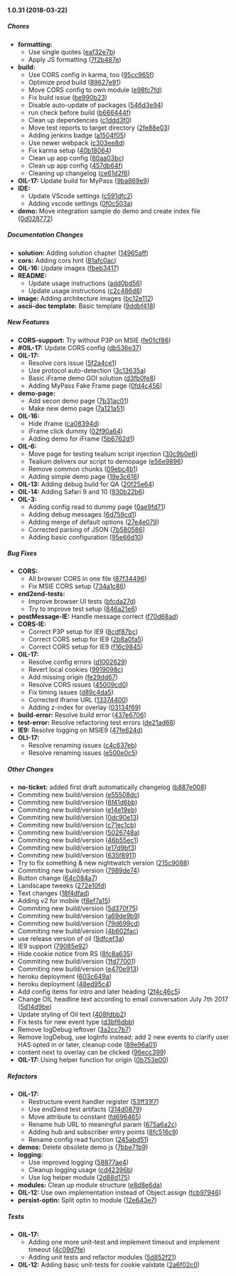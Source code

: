 #### 1.0.31 (2018-03-22)

##### Chores

* **formatting:**
  *  Use single quotes ([eaf32e7b](https://github.com/as-ideas/oil/commit/eaf32e7b969c5215716b026de63913e59c062488))
  *  Apply JS formatting ([7f2b487e](https://github.com/as-ideas/oil/commit/7f2b487e5d4dd0d4c98213e40e2b8b7c8f6d8423))
* **build:**
  *  Use CORS config in karma, too ([95cc965f](https://github.com/as-ideas/oil/commit/95cc965ffb5b41da7669cd4cd7641462eae8c654))
  *  Optimize prod build ([89627e91](https://github.com/as-ideas/oil/commit/89627e91d2b9a81918d2aa441f94dc9789ffd6e3))
  *  Move CORS config to own module ([e98fc7fd](https://github.com/as-ideas/oil/commit/e98fc7fd03330c238c3a874dca929a61148cf2e5))
  *  Fix build issue ([be990b23](https://github.com/as-ideas/oil/commit/be990b23b4011e65804f71783ffb6eee63126047))
  *  Disable auto-update of packages ([546d3e94](https://github.com/as-ideas/oil/commit/546d3e94532c26f05ff6da35c5b05177ee6254aa))
  *  run check before build ([b666444f](https://github.com/as-ideas/oil/commit/b666444fef01857e763f1165fa2d2ea2c64bcffd))
  *  Clean up dependencies ([c1ddd3f0](https://github.com/as-ideas/oil/commit/c1ddd3f02300f4c7048477e502205b0119b5d821))
  *  Move test reports to target directory ([2fe88e03](https://github.com/as-ideas/oil/commit/2fe88e039b16ebfdbb0b9a822f2a26a458ec0ecc))
  *  Adding jenkins badge ([a1504f05](https://github.com/as-ideas/oil/commit/a1504f05c659e7caa588099333798a87eb2475e9))
  *  Use newer webpack ([c303ee8d](https://github.com/as-ideas/oil/commit/c303ee8dcbb264ecfd149fa162532d3baca8d84e))
  *  Fix karma setup ([40b18064](https://github.com/as-ideas/oil/commit/40b180642bc3c9f0089d093dca8ceb1d93ac9df1))
  *  Clean up app config ([60aa03bc](https://github.com/as-ideas/oil/commit/60aa03bc81aa965bfb8e0f1abfaf39157b82a75b))
  *  Clean up app config ([457db64f](https://github.com/as-ideas/oil/commit/457db64f3327b536177deab6b041cf29afd55298))
  *  Cleaning up changelog ([ce61d2f6](https://github.com/as-ideas/oil/commit/ce61d2f6f0dec6bc7c24370c98a13c817e7e200f))
* **OIL-17:**  Update build for MyPass ([9ba869e9](https://github.com/as-ideas/oil/commit/9ba869e95b64d191888528000d427a960e197142))
* **IDE:**
  *  Update VScode settings ([c591dfc2](https://github.com/as-ideas/oil/commit/c591dfc2dfacd1be4fad5a9359f5e802edd5332b))
  *  Adding vscode settings ([0f0c503a](https://github.com/as-ideas/oil/commit/0f0c503acfb6d1872a6af06da80347986bc4212d))
* **demo:**  Move integration sample do demo and create index file ([0d028772](https://github.com/as-ideas/oil/commit/0d0287729fb9367da6fd75804c28e0afdd4a9b43))

##### Documentation Changes

* **solution:**  Adding solution chapter ([14965aff](https://github.com/as-ideas/oil/commit/14965aff09ee5cf8dee163c00460abef02609a2d))
* **cors:**  Adding cors hint ([81afc0ac](https://github.com/as-ideas/oil/commit/81afc0ac211b9beb9a316ecdc7961cd429261292))
* **OIL-16:**  Update images ([fbeb3417](https://github.com/as-ideas/oil/commit/fbeb34178bbcef21581ab35b1c1538d0d195a859))
* **README:**
  *  Update usage instructions ([add0bd56](https://github.com/as-ideas/oil/commit/add0bd563a1f3f3f229df598dae16c555ec2f78e))
  *  Update usage instructions ([c2c486d8](https://github.com/as-ideas/oil/commit/c2c486d8308ab41a2ea147d4afe29ff255645ca3))
* **image:**  Adding architecture images ([bc12e112](https://github.com/as-ideas/oil/commit/bc12e112867760f51241903873bdb869fec1fb7b))
* **ascii-doc template:**  Basic template ([9ddbf418](https://github.com/as-ideas/oil/commit/9ddbf4184cc647f7c06f095b20c0ccd25bd14f3d))

##### New Features

* **CORS-support:**  Try without P3P on MSIE ([fe01cf86](https://github.com/as-ideas/oil/commit/fe01cf86f9471c7eb758b2f04aef0c1b49ddd737))
* **#OIL-17:**  Update CORS config ([db536e37](https://github.com/as-ideas/oil/commit/db536e3760bbd62334c506e4c7d996269d107851))
* **OIL-17:**
  *  Resolve cors issue ([5f2a4ce1](https://github.com/as-ideas/oil/commit/5f2a4ce19ad701acd4d2a86ea5a3d8e65358edc4))
  *  Use protocol auto-detection ([3c13635a](https://github.com/as-ideas/oil/commit/3c13635a6cd965ac5c3a455a2afb1ce05b7a719b))
  *  Basic iFrame demo GOI solution ([d3fb0fe8](https://github.com/as-ideas/oil/commit/d3fb0fe8530ea6b15d38f7252bf3961026d20aac))
  *  Adding MyPass Fake Frame page ([0fd4c456](https://github.com/as-ideas/oil/commit/0fd4c456ce5e741eccb362f958c2306fb0c0f93f))
* **demo-page:**
  *  Add secon demo page ([7b31ac01](https://github.com/as-ideas/oil/commit/7b31ac01e6a3e033c5a7d7b05da7bbcac34fcb5e))
  *  Make new demo page ([7a121a51](https://github.com/as-ideas/oil/commit/7a121a51648586274e5b2283cbb355048ac33c9c))
* **OIL-16:**
  *  Hide iframe ([ca08394d](https://github.com/as-ideas/oil/commit/ca08394dd18464dcf644fae5fab01727124833dc))
  *  iFrame click dummy ([02f90a64](https://github.com/as-ideas/oil/commit/02f90a643857517f45933a3324c7c96cf9a43590))
  *  Adding demo for iFrame ([5b6762d1](https://github.com/as-ideas/oil/commit/5b6762d1fc38508132fc300187723dc350fdea90))
* **OIL-6:**
  *  Move page for testing tealium script injection ([30c9b0e6](https://github.com/as-ideas/oil/commit/30c9b0e6c6642efab103148a4d2149eb28b34e3d))
  *  Tealium delivers our script to demopage ([e56e9896](https://github.com/as-ideas/oil/commit/e56e9896ad7dd22582fd63df5db9cb1cb8cbb170))
  *  Remove common chunks ([09ebc4b1](https://github.com/as-ideas/oil/commit/09ebc4b1e1d6aa610696d417553504dbcb7d65d0))
  *  Adding simple demo page ([19e3c616](https://github.com/as-ideas/oil/commit/19e3c616d8d9069969c6f523829c6963d10025c9))
* **OIL-13:**  Adding debug build for QA ([20f25e64](https://github.com/as-ideas/oil/commit/20f25e6469f2bcabbeb55520343a5501c0f6ba6f))
* **OIL-14:**  Adding Safari 9 and 10 ([930b22b6](https://github.com/as-ideas/oil/commit/930b22b62f6a3d402dbf54fd3e43ace58fe15666))
* **OIL-3:**
  *  Adding config read to dummy page ([0ae9fd71](https://github.com/as-ideas/oil/commit/0ae9fd71934a046a8975a10117155872e0e61f62))
  *  Adding debug messages ([6d759cd1](https://github.com/as-ideas/oil/commit/6d759cd126fb0b3d0081f4ce745116a738acb400))
  *  Adding merge of default options ([27e4e079](https://github.com/as-ideas/oil/commit/27e4e079cfca0da8c77dcaf03367e2e014cb74e0))
  *  Corrected parsing of JSON ([7b580586](https://github.com/as-ideas/oil/commit/7b5805868ce14babb660fbe1810726f3f3bdfde2))
  *  Adding basic configuration ([95e66d10](https://github.com/as-ideas/oil/commit/95e66d1085f0e469e847c6488ccbc46f8a8fd735))

##### Bug Fixes

* **CORS:**
  *  All browser CORS in one file ([87f34496](https://github.com/as-ideas/oil/commit/87f34496a4f76e9eba1c3dc33675b067add6a9a4))
  *  Fix MSIE CORS setup ([734a1c86](https://github.com/as-ideas/oil/commit/734a1c86517a8c8e570e8856c11bca633a5403f4))
* **end2end-tests:**
  *  Improve browser UI tests ([bfcda27d](https://github.com/as-ideas/oil/commit/bfcda27d9f1c6f45bd99cee4aa0367f146902351))
  *  Try to improve test setup ([846a21e6](https://github.com/as-ideas/oil/commit/846a21e62507f05fc2f8b6c76c3f5fc3d1203ceb))
* **postMessage-IE:**  Handle message correct ([f70d68ad](https://github.com/as-ideas/oil/commit/f70d68adddbe6cfa89f9fe672ee135bcdb11fc03))
* **CORS-IE:**
  *  Correct P3P setup for IE9 ([8cdf87bc](https://github.com/as-ideas/oil/commit/8cdf87bca3cd7db3324ca2a44b424fd7cd4b75f1))
  *  Correct CORS setup for IE9 ([2b8a0fa5](https://github.com/as-ideas/oil/commit/2b8a0fa58e993d7bb6ba3252cefabc6b9810646a))
  *  Correct CORS setup for IE9 ([f16c9845](https://github.com/as-ideas/oil/commit/f16c9845a4d5cce48b74b96309b4dcea61ba46df))
* **OIL-17:**
  *  Resolve config errors ([d1002629](https://github.com/as-ideas/oil/commit/d100262946107c3d31521eb11c64f470dca7eb86))
  *  Revert local cookies ([9919098c](https://github.com/as-ideas/oil/commit/9919098c2c4b54be9b43141f71a59853157cfbe5))
  *  Add missing origin ([fe29dd67](https://github.com/as-ideas/oil/commit/fe29dd67c5c2be1ed54a9e1e4fc93138c4f82d34))
  *  Resolve CORS issues ([45009cd0](https://github.com/as-ideas/oil/commit/45009cd0347615eec3a0466850d4dc64669b633c))
  *  Fix timing issues ([d89c4da5](https://github.com/as-ideas/oil/commit/d89c4da5d0a39f45df023d5cc18b8dd1dbcb74df))
  *  Corrected iframe URL ([13374400](https://github.com/as-ideas/oil/commit/1337440055394e45f3f2075b1dd38f3bd4ea4efb))
  *  Adding z-index for overlay ([03134f69](https://github.com/as-ideas/oil/commit/03134f694fc873ab88b300e83c58ba46f1eb6426))
* **build-error:**  Resolve build error ([437e6706](https://github.com/as-ideas/oil/commit/437e6706ebf7210c5e6f3eeefd6e8baddf9b1fe2))
* **test-error:**  Resolve refactoring test errors ([de21ad68](https://github.com/as-ideas/oil/commit/de21ad68604acc3e316df3624b98de290bd1495e))
* **IE9:**  Resolve logging on MSIE9 ([47fe624d](https://github.com/as-ideas/oil/commit/47fe624d7b561c5447c320c3d9e29d64ec22a2a9))
* **OLI-17:**
  *  Resolve renaming issues ([c4c637eb](https://github.com/as-ideas/oil/commit/c4c637eb5453c5d801f6cd12d616f01327594a3c))
  *  Resolve renaming issues ([e500e0c5](https://github.com/as-ideas/oil/commit/e500e0c5b9593ea1a4737ad7d24e1fb0d93c4f46))

##### Other Changes

* **no-ticket:**  added first draft automatically changelog ([b887e008](https://github.com/as-ideas/oil/commit/b887e008605afa3bf4b165a450eb097a59cbfb0b))
*  Commiting new build/version ([e55508dc](https://github.com/as-ideas/oil/commit/e55508dcabcb9cd61406b18b70e071c94798edc9))
*  Commiting new build/version ([6f41d6bb](https://github.com/as-ideas/oil/commit/6f41d6bb915eb22555e548876c323044acb2770e))
*  Commiting new build/version ([e14e19eb](https://github.com/as-ideas/oil/commit/e14e19ebfc94eecafa58909fb9fed3fc3ea2b2e1))
*  Commiting new build/version ([0dc90e13](https://github.com/as-ideas/oil/commit/0dc90e1367489efe773d5072601ac283711fdf6f))
*  Commiting new build/version ([c71ec1cb](https://github.com/as-ideas/oil/commit/c71ec1cb6be5d2a45ecb8b5c1b6eb88ec98840a7))
*  Commiting new build/version ([5026748a](https://github.com/as-ideas/oil/commit/5026748ad8579d1c0452d28a26e057ce1ef3a63e))
*  Commiting new build/version ([46b55ec1](https://github.com/as-ideas/oil/commit/46b55ec17e62402a7b5542169e4b36ea0d2bdafa))
*  Commiting new build/version ([e17d9bf3](https://github.com/as-ideas/oil/commit/e17d9bf313ebf2a63ff0be596f77ac390aa36480))
*  Commiting new build/version ([635f8911](https://github.com/as-ideas/oil/commit/635f89112ae373579cd678de1936e5b128697489))
*  Try to fix something & new nightwatch version ([215c9088](https://github.com/as-ideas/oil/commit/215c90880a51f25c3f8d97bf27f7c182bacac5ff))
*  Commiting new build/version ([7989de74](https://github.com/as-ideas/oil/commit/7989de7414a54b2eaa948a4355fc8e916bf864d6))
*  Button change ([64c084a7](https://github.com/as-ideas/oil/commit/64c084a7e0addf7b18bf9011da0e85b7e24a431d))
*  Landscape tweeks ([272e10fd](https://github.com/as-ideas/oil/commit/272e10fdc4072c92b371e178828368964e4174ee))
*  Text changes ([18f4dfad](https://github.com/as-ideas/oil/commit/18f4dfad04f87242f3e454790a5da0c5ed173403))
*  Adding v2 for mobile ([f8ef7a15](https://github.com/as-ideas/oil/commit/f8ef7a1537e489de5ee0c6e0c15df20350364eab))
*  Commiting new build/version ([5d370f75](https://github.com/as-ideas/oil/commit/5d370f75d3c665d60a8bc5b43d5988ce0e31d5b4))
*  Commiting new build/version ([a69de9b9](https://github.com/as-ideas/oil/commit/a69de9b9c67917ec3c4c411dee93496b6384c8fc))
*  Commiting new build/version ([79d699cd](https://github.com/as-ideas/oil/commit/79d699cda62ef5bafea73f5a16b55221825618af))
*  Commiting new build/version ([4b602fac](https://github.com/as-ideas/oil/commit/4b602facaaa14ad08b48fdda68a3fc8fe3fa6e5c))
*  use release version of oil ([9dfcef3a](https://github.com/as-ideas/oil/commit/9dfcef3abe7cb448b71125c12499e7a3988f39a1))
*  IE9 support ([79085e92](https://github.com/as-ideas/oil/commit/79085e92e43e2af6719dd82ed52ecbdbbd9306ed))
*  Hide cookie notice from RS ([8fc8a635](https://github.com/as-ideas/oil/commit/8fc8a635c571d7c94aa4b01b0efcf70cf2ab1a15))
*  Commiting new build/version ([1fd77001](https://github.com/as-ideas/oil/commit/1fd77001b3dee3ea6084ccf808f5c471dc12daa9))
*  Commiting new build/version ([e470e913](https://github.com/as-ideas/oil/commit/e470e91317792cf380dbd4e3a5963562d850a392))
*  heroku deployment ([603c649a](https://github.com/as-ideas/oil/commit/603c649a43774f89bce37656741a3eac97c57ccc))
*  heroku deployment ([48ed95c4](https://github.com/as-ideas/oil/commit/48ed95c4da3fb1ba0bd8df7110ebfc2dbbbed737))
*  Add config items for intro and later heading ([2f4c46c5](https://github.com/as-ideas/oil/commit/2f4c46c558b3eb5051f275f3879e6f3d3212378f))
*  Change OIL headline text according to email conversation July 7th 2017 ([5d14d9be](https://github.com/as-ideas/oil/commit/5d14d9be1dd53df37715f1e0bb79c4e406121fed))
*  Update styling of Oil text ([408fdbb2](https://github.com/as-ideas/oil/commit/408fdbb2f6acfcd1db8c2f04222ae3c0fc7d0a6c))
*  Fix tests for new event type ([d3bf6dbb](https://github.com/as-ideas/oil/commit/d3bf6dbbb03ce2127a12494cb3d7e01d2be02581))
*  Remove logDebug leftover ([3a2cc7b7](https://github.com/as-ideas/oil/commit/3a2cc7b727e222fb11948e26fada5c18f7c85f8c))
*  Remove logDebug, use logInfo instead; add 2 new events to clarify user HAS opted in or later, cleanup code ([89e96a01](https://github.com/as-ideas/oil/commit/89e96a011b2c2451079bda351039c156f54a7562))
*  content next to overlay can be clicked ([96ecc399](https://github.com/as-ideas/oil/commit/96ecc399d41383db375e40134c2f43cd21166813))
* **OIL-17:**  Using helper function for origin ([0b753e00](https://github.com/as-ideas/oil/commit/0b753e004fc4f89044751716c66147922b39511b))

##### Refactors

* **OIL-17:**
  *  Restructure event handler register ([53ff31f7](https://github.com/as-ideas/oil/commit/53ff31f73e11a977ce5442981494526065eca6ee))
  *  Use end2end test artifacts ([314d0879](https://github.com/as-ideas/oil/commit/314d0879c9dec3a49c29865a11e21e2736c28c27))
  *  Move attribute to constant ([fd696465](https://github.com/as-ideas/oil/commit/fd6964654223f0b413a7d5484cd3410876bb898d))
  *  Rename hub URL to meaningful param ([675a6a2c](https://github.com/as-ideas/oil/commit/675a6a2cb494d4b801a3a3674e928e61af222bc3))
  *  Adding hub and subscriber entry points ([8fc516c9](https://github.com/as-ideas/oil/commit/8fc516c9373c3600f25997d4bb012e2a56f3f9a4))
  *  Rename config read function ([245abd51](https://github.com/as-ideas/oil/commit/245abd51dfd078c77f9a5baa08d79cde7011f7a9))
* **demos:**  Delete obsolete demo js ([7bbe71b9](https://github.com/as-ideas/oil/commit/7bbe71b9aa819ab7f3dbd6851fbabf062c630bcd))
* **logging:**
  *  Use improved logging ([58877ae4](https://github.com/as-ideas/oil/commit/58877ae4d4e7e700f7d4eac6e2803606b96c6f53))
  *  Cleanup logging usage ([cd42396b](https://github.com/as-ideas/oil/commit/cd42396b5639736c704e022a5e1b5ec9f1d78dc4))
  *  Use log helper module ([2d88d175](https://github.com/as-ideas/oil/commit/2d88d1759b31595889f1278a497bfb6c7d842571))
* **modules:**  Clean up module structure ([e8d8e6da](https://github.com/as-ideas/oil/commit/e8d8e6dafedf6b55b2a5f63fc2e3d4312e223b9a))
* **OIL-12:**  Use own implementation instead of Object.assign ([fcb97946](https://github.com/as-ideas/oil/commit/fcb97946a64b5e2bb03970f234fa7433b7d36e2e))
* **persist-optin:**  Split optin to module ([12e643e7](https://github.com/as-ideas/oil/commit/12e643e726031d86b977c4fe5e9ff2ecb1e1b473))

##### Tests

* **OIL-17:**
  *  Adding one more unit-test and implement timeout and implement timeout ([4c09d7fe](https://github.com/as-ideas/oil/commit/4c09d7fe853acafcf92b7ef1ca1d069bd78d4c37))
  *  Adding unit tests and refactor modules ([5d852f21](https://github.com/as-ideas/oil/commit/5d852f21bf5a4965171a88f3c7090304df85493c))
* **OIL-12:**  Adding basic unit-tests for cookie validate ([2a6f02c0](https://github.com/as-ideas/oil/commit/2a6f02c0c7fe637925349e3c16c35e5f163753d1))

